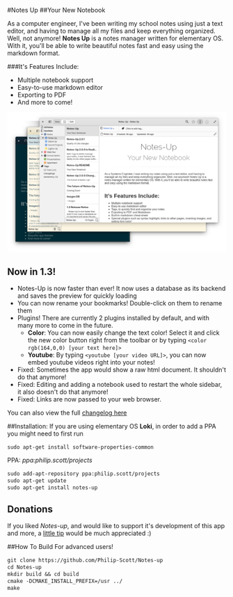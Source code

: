 #Notes Up
##Your New Notebook

As a computer engineer, I've been writing my school notes using just a text editor, and having to manage all my files and keep everything organized. Well, not anymore! **Notes Up** is a notes manager written for elementary OS. With it, you'll be able to write beautiful notes fast and easy using the markdown format.

###It's Features Include:

- Multiple notebook support
- Easy-to-use markdown editor
- Exporting to PDF
- And more to come!

![screenshot](https://github.com/Philip-Scott/Notes-up/blob/master/Screenshot.png?raw=true)

## Now in 1.3!

- Notes-Up is now faster than ever! It now uses a database as its backend and saves the preview for quickly loading
- You can now rename your bookmarks! Double-click on them to rename them
- Plugins! There are currently 2 plugins installed by default, and with many more to come in the future.
	- **Color**: You can now easily change the text color! Select it and click the new color button right from the toolbar or by typing ` <color rgb(164,0,0) [your text here]> `
	- **Youtube**: By typing `<youtube [your video URL]>`, you can now embed youtube videos right into your notes!
- Fixed: Sometimes the app would show a raw html document. It shouldn't do that anymore!
- Fixed: Editing and adding a notebook used to restart the whole sidebar, it also doesn't do that anymore!
- Fixed: Links are now passed to your web browser.

You can also view the full [changelog here](changelog.md)

##Installation:
If you are using elementary OS **Loki**, in order to add a PPA you might need to first run

	sudo apt-get install software-properties-common

PPA: _ppa:philip.scott/projects_

	sudo add-apt-repository ppa:philip.scott/projects
	sudo apt-get update
	sudo apt-get install notes-up

## Donations
If you liked _Notes-up_, and would like to support it's development of this app and more, a [little tip](https://www.paypal.com/cgi-bin/webscr?cmd=_s-xclick&hosted_button_id=WYD9ZJK6ZFUDQ) would be much appreciated :) 

##How To Build
For advanced users!

	git clone https://github.com/Philip-Scott/Notes-up
	cd Notes-up
	mkdir build && cd build 
	cmake -DCMAKE_INSTALL_PREFIX=/usr ../
	make
